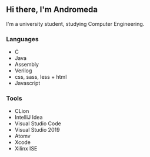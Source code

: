 ## Hi there, I'm Andromeda
I'm a university student, studying Computer Engineering.  
### Languages
- C
- Java
- Assembly
- Verilog
- css, sass, less + html
- Javascript
### Tools
- CLion
- IntelliJ Idea
- Visual Studio Code
- Visual Studio 2019
- Atomv
- Xcode
- Xilinx ISE
